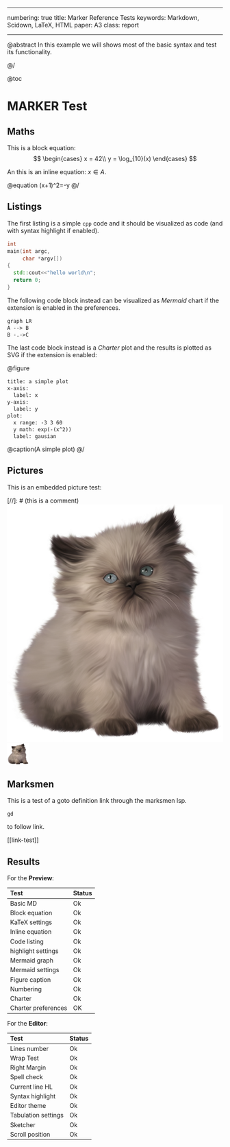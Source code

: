 
---
numbering: true
title: Marker Reference Tests
keywords: Markdown, Scidown, LaTeX, HTML
paper: A3
class: report

---

@abstract
In this example we will shows most of the basic syntax and test its functionality. 

@/

@toc

# MARKER Test

## Maths

This is a block equation:
$$
\begin{cases}
x = 42\\
y = \log_{10}(x)
\end{cases}
$$

An this is an inline equation: $x\in A$.

@equation
(x+1)^2=-y
@/

## Listings

The first listing is a simple ```cpp``` code and it should be visualized as code (and with syntax highlight if enabled).

```cpp
int 
main(int argc, 
     char *argv[])
{
  std::cout<<"hello world\n";
  return 0;
}
```

The following code block instead can be visualized as _Mermaid_ chart if the extension is enabled in the preferences.

```mermaid
graph LR
A --> B
B -.->C
```

The last code block instead is a _Charter_ plot and the results is plotted as SVG if the extension is enabled:

@figure
```charter
title: a simple plot
x-axis:
  label: x
y-axis:
  label: y
plot:
  x range: -3 3 60
  y math: exp(-(x^2))
  label: gausian
```
@caption(A simple plot)
@/

## Pictures

This is an embedded picture test:

[//]: # (this is a comment) ![alt text](kitten.jpg "kitten")
<img src="kitten.jpg" width=50 height=50>

## Marksmen

This is a test of a goto definition
link through the marksmen lsp.

```
gd
```
to follow link.

[[link-test]]

## Results

For the **Preview**:

| Test               | Status |
| :----------------- | :----- |
| Basic MD           | Ok     |
| Block equation     | Ok     |
| KaTeX settings     | Ok     |
| Inline equation    | Ok     |
| Code listing       | Ok     |
| highlight settings | Ok     |
| Mermaid graph      | Ok     |
| Mermaid settings   | Ok     |
| Figure caption     | Ok     |
| Numbering          | Ok     |
| Charter            | Ok     |
| Charter preferences| OK     | 


For the **Editor**:


| Test               | Status |
| :----------------- | :----- |
| Lines number       | Ok     |
| Wrap Test          | Ok     |
| Right Margin       | Ok     |
| Spell check        | Ok     |
| Current line HL    | Ok     |
| Syntax highlight   | Ok     |
| Editor theme       | Ok     |
| Tabulation settings| Ok     |
| Sketcher           | Ok     |
| Scroll position    | Ok     |
